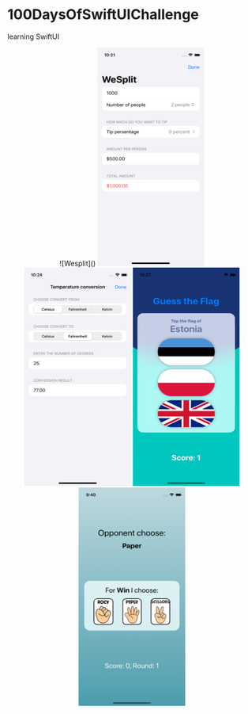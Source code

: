 # 100DaysOfSwiftUIChallenge

learning SwiftUI
<p align="center">
![Wesplit]()
<img src="https://github.com/NastasiaIOSdev/100DaysOfSwiftUIChallenge/blob/main/Wesplit.png" width="216" height="441">

<img src="https://github.com/NastasiaIOSdev/100DaysOfSwiftUIChallenge/blob/main/TemperatureConversionChallange.png" width="216" height="441">

<img src="https://github.com/NastasiaIOSdev/100DaysOfSwiftUIChallenge/blob/main/GuessTheFlag.png" width="216" height="441">

<img src="https://github.com/NastasiaIOSdev/100DaysOfSwiftUIChallenge/blob/main/RockPaperScissors.png" width="216" height="441">
</p>

